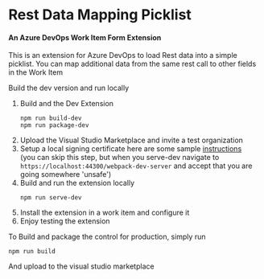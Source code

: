 # Rest Data Mapping Picklist
#### An Azure DevOps Work Item Form Extension

This is an extension for Azure DevOps to load Rest data into a simple picklist.
You can map additional data from the same rest call to other fields in the Work Item

Build the dev version and run locally
1. Build and  the Dev Extension 
    ```
    npm run build-dev
    npm run package-dev
    ```
1. Upload the Visual Studio Marketplace and invite a test organization
1. Setup a local signing certificate here are some sample [instructions](https://gist.github.com/pgilad/63ddb94e0691eebd502deee207ff62bd)  
    (you can skip this step, but when you serve-dev navigate to `https://localhost:44300/webpack-dev-server` and accept that you are going somewhere 'unsafe')
1. Build and run the extension locally 
    ```
    npm run serve-dev
    ```
1. Install the extension in a work item and configure it
1. Enjoy testing the extension


To Build and package the control for production, simply run 

```
npm run build
```

And upload to the visual studio marketplace